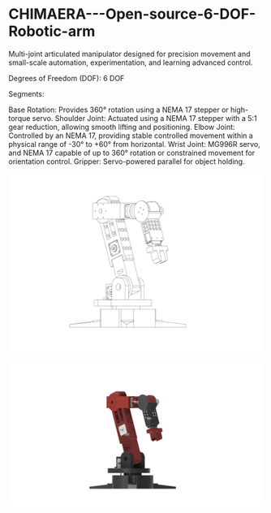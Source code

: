 # CHIMAERA---Open-source-6-DOF-Robotic-arm

Multi-joint articulated manipulator designed for precision movement and small-scale automation, experimentation, and learning advanced control.

Degrees of Freedom (DOF): 6 DOF 

Segments:

Base Rotation: Provides 360° rotation using a NEMA 17 stepper or high-torque servo.
Shoulder Joint: Actuated using a NEMA 17 stepper with a 5:1 gear reduction, allowing smooth lifting and positioning.
Elbow Joint: Controlled by an NEMA 17, providing stable controlled movement within a physical range of -30° to +60° from horizontal.
Wrist Joint: MG996R servo, and NEMA 17 capable of up to 360° rotation or constrained movement for orientation control.
Gripper: Servo-powered parallel for object holding.

<p>
   <img src= "CAD/home_page-0001.jpg">
</p>
<p>
  <img src= "CAD/ARM.png" >
</p>


